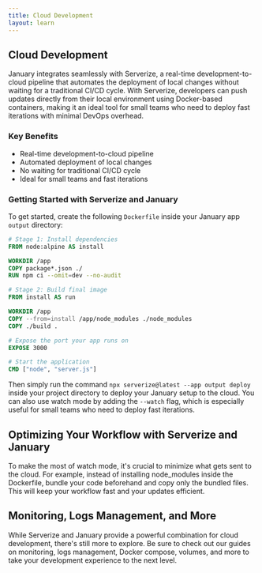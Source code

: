 ```yaml
---
title: Cloud Development
layout: learn
---
```


## Cloud Development

January integrates seamlessly with Serverize, a real-time development-to-cloud pipeline that automates the deployment of local changes without waiting for a traditional CI/CD cycle. With Serverize, developers can push updates directly from their local environment using Docker-based containers, making it an ideal tool for small teams who need to deploy fast iterations with minimal DevOps overhead.

### Key Benefits

- Real-time development-to-cloud pipeline
- Automated deployment of local changes
- No waiting for traditional CI/CD cycle
- Ideal for small teams and fast iterations

### Getting Started with Serverize and January

To get started, create the following `Dockerfile` inside your January app `output` directory:

```dockerfile
# Stage 1: Install dependencies
FROM node:alpine AS install

WORKDIR /app
COPY package*.json ./
RUN npm ci --omit=dev --no-audit

# Stage 2: Build final image
FROM install AS run

WORKDIR /app
COPY --from=install /app/node_modules ./node_modules
COPY ./build .

# Expose the port your app runs on
EXPOSE 3000

# Start the application
CMD ["node", "server.js"]

```

Then simply run the command `npx serverize@latest --app output deploy` inside your project directory to deploy your January setup to the cloud. You can also use watch mode by adding the `--watch` flag, which is especially useful for small teams who need to deploy fast iterations.

## Optimizing Your Workflow with Serverize and January

To make the most of watch mode, it's crucial to minimize what gets sent to the cloud. For example, instead of installing node_modules inside the Dockerfile, bundle your code beforehand and copy only the bundled files. This will keep your workflow fast and your updates efficient.

## Monitoring, Logs Management, and More

While Serverize and January provide a powerful combination for cloud development, there's still more to explore. Be sure to check out our guides on monitoring, logs management, Docker compose, volumes, and more to take your development experience to the next level.
